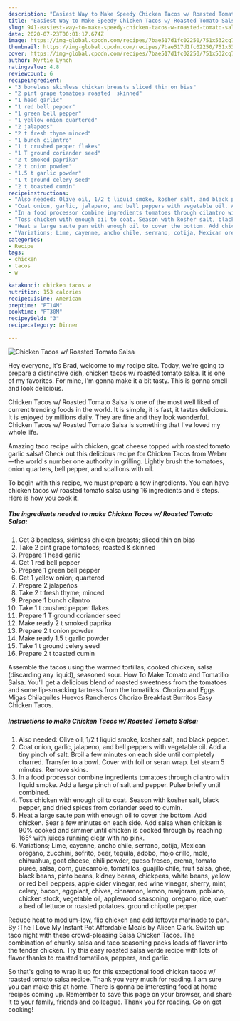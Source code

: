 ```yaml
---
description: "Easiest Way to Make Speedy Chicken Tacos w/ Roasted Tomato Salsa"
title: "Easiest Way to Make Speedy Chicken Tacos w/ Roasted Tomato Salsa"
slug: 941-easiest-way-to-make-speedy-chicken-tacos-w-roasted-tomato-salsa
date: 2020-07-23T00:01:17.674Z
image: https://img-global.cpcdn.com/recipes/7bae517d1fc02250/751x532cq70/chicken-tacos-w-roasted-tomato-salsa-recipe-main-photo.jpg
thumbnail: https://img-global.cpcdn.com/recipes/7bae517d1fc02250/751x532cq70/chicken-tacos-w-roasted-tomato-salsa-recipe-main-photo.jpg
cover: https://img-global.cpcdn.com/recipes/7bae517d1fc02250/751x532cq70/chicken-tacos-w-roasted-tomato-salsa-recipe-main-photo.jpg
author: Myrtie Lynch
ratingvalue: 4.8
reviewcount: 6
recipeingredient:
- "3 boneless skinless chicken breasts sliced thin on bias"
- "2 pint grape tomatoes roasted  skinned"
- "1 head garlic"
- "1 red bell pepper"
- "1 green bell pepper"
- "1 yellow onion quartered"
- "2 jalapeos"
- "2 t fresh thyme minced"
- "1 bunch cilantro"
- "1 t crushed pepper flakes"
- "1 T ground coriander seed"
- "2 t smoked paprika"
- "2 t onion powder"
- "1.5 t garlic powder"
- "1 t ground celery seed"
- "2 t toasted cumin"
recipeinstructions:
- "Also needed: Olive oil, 1/2 t liquid smoke, kosher salt, and black pepper."
- "Coat onion, garlic, jalapeno, and bell peppers with vegetable oil. Add a tiny pinch of salt. Broil a few minutes on each side until completely charred. Transfer to a bowl. Cover with foil or seran wrap. Let steam 5 minutes. Remove skins."
- "In a food processor combine ingredients tomatoes through cilantro with liquid smoke. Add a large pinch of salt and pepper. Pulse briefly until combined."
- "Toss chicken with enough oil to coat. Season with kosher salt, black pepper, and dried spices from coriander seed to cumin."
- "Heat a large saute pan with enough oil to cover the bottom. Add chicken. Sear a few minutes on each side. Add salsa when chicken is 90% cooked and simmer until chicken is cooked through by reaching 165° with juices running clear with no pink."
- "Variations; Lime, cayenne, ancho chile, serrano, cotija, Mexican oregano, zucchini, sofrito, beer, tequila, adobo, mojo crillo, mole, chihuahua, goat cheese, chili powder, queso fresco, crema, tomato puree, salsa, corn, guacamole, tomatillos, guajillo chile, fruit salsa, ghee, black beans, pinto beans, kidney beans, chickpeas, white beans, yellow or red bell peppers, apple cider vinegar, red wine vinegar, sherry, mint, celery, bacon, eggplant, chives, cinnamon, lemon, marjoram, poblano, chicken stock, vegetable oil, applewood seasoning, oregano, rice, over a bed of lettuce or roasted potatoes, ground chipotle pepper"
categories:
- Recipe
tags:
- chicken
- tacos
- w

katakunci: chicken tacos w 
nutrition: 153 calories
recipecuisine: American
preptime: "PT14M"
cooktime: "PT30M"
recipeyield: "3"
recipecategory: Dinner

---
```



![Chicken Tacos w/ Roasted Tomato Salsa](https://img-global.cpcdn.com/recipes/7bae517d1fc02250/751x532cq70/chicken-tacos-w-roasted-tomato-salsa-recipe-main-photo.jpg)

Hey everyone, it's Brad, welcome to my recipe site. Today, we're going to prepare a distinctive dish, chicken tacos w/ roasted tomato salsa. It is one of my favorites. For mine, I'm gonna make it a bit tasty. This is gonna smell and look delicious.

Chicken Tacos w/ Roasted Tomato Salsa is one of the most well liked of current trending foods in the world. It is simple, it is fast, it tastes delicious. It is enjoyed by millions daily. They are fine and they look wonderful. Chicken Tacos w/ Roasted Tomato Salsa is something that I've loved my whole life.

Amazing taco recipe with chicken, goat cheese topped with roasted tomato garlic salsa! Check out this delicious recipe for Chicken Tacos from Weber—the world&#39;s number one authority in grilling. Lightly brush the tomatoes, onion quarters, bell pepper, and scallions with oil.


To begin with this recipe, we must prepare a few ingredients. You can have chicken tacos w/ roasted tomato salsa using 16 ingredients and 6 steps. Here is how you cook it.

<!--inarticleads1-->

##### The ingredients needed to make Chicken Tacos w/ Roasted Tomato Salsa:

1. Get 3 boneless, skinless chicken breasts; sliced thin on bias
1. Take 2 pint grape tomatoes; roasted &amp; skinned
1. Prepare 1 head garlic
1. Get 1 red bell pepper
1. Prepare 1 green bell pepper
1. Get 1 yellow onion; quartered
1. Prepare 2 jalapeños
1. Take 2 t fresh thyme; minced
1. Prepare 1 bunch cilantro
1. Take 1 t crushed pepper flakes
1. Prepare 1 T ground coriander seed
1. Make ready 2 t smoked paprika
1. Prepare 2 t onion powder
1. Make ready 1.5 t garlic powder
1. Take 1 t ground celery seed
1. Prepare 2 t toasted cumin


Assemble the tacos using the warmed tortillas, cooked chicken, salsa (discarding any liquid), seasoned sour. How To Make Tomato and Tomatillo Salsa. You&#39;ll get a delicious blend of roasted sweetness from the tomatoes and some lip-smacking tartness from the tomatillos. Chorizo and Eggs Migas Chilaquiles Huevos Rancheros Chorizo Breakfast Burritos Easy Chicken Tacos. 

<!--inarticleads2-->

##### Instructions to make Chicken Tacos w/ Roasted Tomato Salsa:

1. Also needed: Olive oil, 1/2 t liquid smoke, kosher salt, and black pepper.
1. Coat onion, garlic, jalapeno, and bell peppers with vegetable oil. Add a tiny pinch of salt. Broil a few minutes on each side until completely charred. Transfer to a bowl. Cover with foil or seran wrap. Let steam 5 minutes. Remove skins.
1. In a food processor combine ingredients tomatoes through cilantro with liquid smoke. Add a large pinch of salt and pepper. Pulse briefly until combined.
1. Toss chicken with enough oil to coat. Season with kosher salt, black pepper, and dried spices from coriander seed to cumin.
1. Heat a large saute pan with enough oil to cover the bottom. Add chicken. Sear a few minutes on each side. Add salsa when chicken is 90% cooked and simmer until chicken is cooked through by reaching 165° with juices running clear with no pink.
1. Variations; Lime, cayenne, ancho chile, serrano, cotija, Mexican oregano, zucchini, sofrito, beer, tequila, adobo, mojo crillo, mole, chihuahua, goat cheese, chili powder, queso fresco, crema, tomato puree, salsa, corn, guacamole, tomatillos, guajillo chile, fruit salsa, ghee, black beans, pinto beans, kidney beans, chickpeas, white beans, yellow or red bell peppers, apple cider vinegar, red wine vinegar, sherry, mint, celery, bacon, eggplant, chives, cinnamon, lemon, marjoram, poblano, chicken stock, vegetable oil, applewood seasoning, oregano, rice, over a bed of lettuce or roasted potatoes, ground chipotle pepper


Reduce heat to medium-low, flip chicken and add leftover marinade to pan. By :The I Love My Instant Pot Affordable Meals by Alieen Clark. Switch up taco night with these crowd-pleasing Salsa Chicken Tacos. The combination of chunky salsa and taco seasoning packs loads of flavor into the tender chicken. Try this easy roasted salsa verde recipe with lots of flavor thanks to roasted tomatillos, peppers, and garlic. 

So that's going to wrap it up for this exceptional food chicken tacos w/ roasted tomato salsa recipe. Thank you very much for reading. I am sure you can make this at home. There is gonna be interesting food at home recipes coming up. Remember to save this page on your browser, and share it to your family, friends and colleague. Thank you for reading. Go on get cooking!
